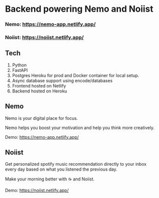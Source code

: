 # Backend powering Nemo and Noiist

### Nemo: https://nemo-app.netlify.app/

### Noiist: https://noiist.netlify.app/

## Tech

1. Python
2. FastAPI
3. Postgres Heroku for prod and Docker container for local setup.
4. Async database support using encode/databases
5. Frontend hosted on Netlify
6. Backend hosted on Heroku

## Nemo

Nemo is your digital place for focus.

Nemo helps you boost your motivation and help you think more creatively.

Demo: https://nemo-app.netlify.app/

## Noiist

Get personalized spotify music recommendation directly to your inbox every day based on what you listened the previous day.

Make your morning better with ☕ and Noiist.

Demo: https://noiist.netlify.app/
